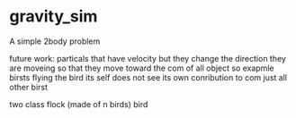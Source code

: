 # gravity_sim
A simple 2body problem

future work:
particals that have velocity
but they change the direction they are moveing so that they move toward the com of all object
so exapmle birsts flying 
   the bird its self does not see its own conribution to com just all other birst

two class 
   flock (made of n birds)
   bird
